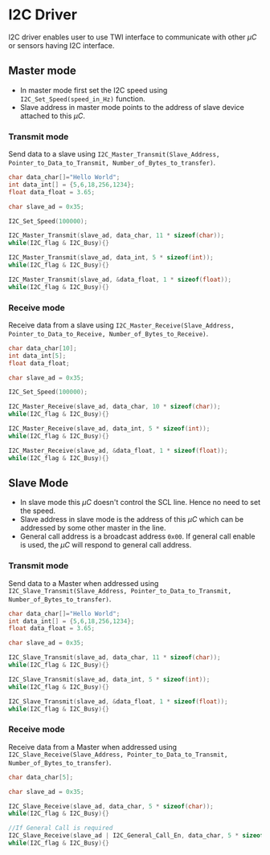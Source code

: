 # I2C Driver
I2C driver enables user to use TWI interface to communicate with other *μC* or sensors having I2C interface.

## Master mode
* In master mode first set the I2C speed using `I2C_Set_Speed(speed_in_Hz)` function.
* Slave address in master mode points to the address of slave device attached to this *μC*.

### Transmit mode
Send data to a slave using
`I2C_Master_Transmit(Slave_Address, Pointer_to_Data_to_Transmit, Number_of_Bytes_to_transfer)`.
```c
char data_char[]="Hello World";
int data_int[] = {5,6,18,256,1234};
float data_float = 3.65;

char slave_ad = 0x35;

I2C_Set_Speed(100000);

I2C_Master_Transmit(slave_ad, data_char, 11 * sizeof(char));
while(I2C_flag & I2C_Busy){}

I2C_Master_Transmit(slave_ad, data_int, 5 * sizeof(int));
while(I2C_flag & I2C_Busy){}

I2C_Master_Transmit(slave_ad, &data_float, 1 * sizeof(float));
while(I2C_flag & I2C_Busy){}
```

### Receive mode
Receive data from a slave using
`I2C_Master_Receive(Slave_Address, Pointer_to_Data_to_Receive, Number_of_Bytes_to_Receive)`.
```c
char data_char[10];
int data_int[5];
float data_float;

char slave_ad = 0x35;

I2C_Set_Speed(100000);

I2C_Master_Receive(slave_ad, data_char, 10 * sizeof(char));
while(I2C_flag & I2C_Busy){}

I2C_Master_Receive(slave_ad, data_int, 5 * sizeof(int));
while(I2C_flag & I2C_Busy){}

I2C_Master_Receive(slave_ad, &data_float, 1 * sizeof(float));
while(I2C_flag & I2C_Busy){}
```

## Slave Mode
* In slave mode this *μC* doesn't control the SCL line. Hence no need to set the speed.
* Slave address in slave mode is the address of this *μC* which can be addressed by some other master in the line.
* General call address is a broadcast address `0x00`. If general call enable is used, the *μC* will respond to general call address.

### Transmit mode
Send data to a Master when addressed using
`I2C_Slave_Transmit(Slave_Address, Pointer_to_Data_to_Transmit, Number_of_Bytes_to_transfer)`.
```c
char data_char[]="Hello World";
int data_int[] = {5,6,18,256,1234};
float data_float = 3.65;

char slave_ad = 0x35;

I2C_Slave_Transmit(slave_ad, data_char, 11 * sizeof(char));
while(I2C_flag & I2C_Busy){}

I2C_Slave_Transmit(slave_ad, data_int, 5 * sizeof(int));
while(I2C_flag & I2C_Busy){}

I2C_Slave_Transmit(slave_ad, &data_float, 1 * sizeof(float));
while(I2C_flag & I2C_Busy){}
```

### Receive mode
Receive data from a Master when addressed using
`I2C_Slave_Receive(Slave_Address, Pointer_to_Data_to_Transmit, Number_of_Bytes_to_transfer)`.
```c
char data_char[5];

char slave_ad = 0x35;

I2C_Slave_Receive(slave_ad, data_char, 5 * sizeof(char));
while(I2C_flag & I2C_Busy){}

//If General Call is required
I2C_Slave_Receive(slave_ad | I2C_General_Call_En, data_char, 5 * sizeof(char));
while(I2C_flag & I2C_Busy){}
```
